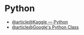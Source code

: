 # Python

- [@article@Kaggle — Python](https://www.kaggle.com/learn/python)
- [@article@Google's Python Class](https://developers.google.com/edu/python)

